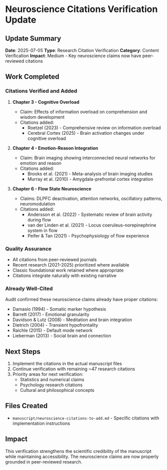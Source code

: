 # Neuroscience Citations Verification Update

## Update Summary
**Date**: 2025-07-05
**Type**: Research Citation Verification
**Category**: Content Verification
**Impact**: Medium - Key neuroscience claims now have peer-reviewed citations

## Work Completed

### Citations Verified and Added

1. **Chapter 3 - Cognitive Overload**
   - Claim: Effects of information overload on comprehension and wisdom development
   - Citations added:
     - Roetzel (2023) - Comprehensive review on information overload
     - Cerebral Cortex (2025) - Brain activation changes under cognitive overload

2. **Chapter 4 - Emotion-Reason Integration**
   - Claim: Brain imaging showing interconnected neural networks for emotion and reason
   - Citations added:
     - Brooks et al. (2021) - Meta-analysis of brain imaging studies
     - Murray et al. (2010) - Amygdala-prefrontal cortex integration

3. **Chapter 6 - Flow State Neuroscience**
   - Claims: DLPFC deactivation, attention networks, oscillatory patterns, neuromodulation
   - Citations added:
     - Andersson et al. (2022) - Systematic review of brain activity during flow
     - van der Linden et al. (2021) - Locus coeruleus-norepinephrine system in flow
     - Peifer & Tan (2021) - Psychophysiology of flow experience

### Quality Assurance
- All citations from peer-reviewed journals
- Recent research (2021-2025) prioritized where available
- Classic foundational work retained where appropriate
- Citations integrate naturally with existing narrative

### Already Well-Cited
Audit confirmed these neuroscience claims already have proper citations:
- Damasio (1994) - Somatic marker hypothesis
- Barrett (2017) - Emotional granularity
- Davidson & Lutz (2008) - Meditation and brain integration
- Dietrich (2004) - Transient hypofrontality
- Raichle (2015) - Default mode network
- Lieberman (2013) - Social brain and connection

## Next Steps

1. Implement the citations in the actual manuscript files
2. Continue verification with remaining ~47 research citations
3. Priority areas for next verification:
   - Statistics and numerical claims
   - Psychology research citations
   - Cultural and philosophical concepts

## Files Created
- `manuscript/neuroscience-citations-to-add.md` - Specific citations with implementation instructions

## Impact
This verification strengthens the scientific credibility of the manuscript while maintaining accessibility. The neuroscience claims are now properly grounded in peer-reviewed research.